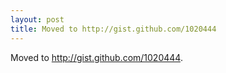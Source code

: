 ```yaml
---
layout: post
title: Moved to http://gist.github.com/1020444
---
```


Moved to <http://gist.github.com/1020444>.
